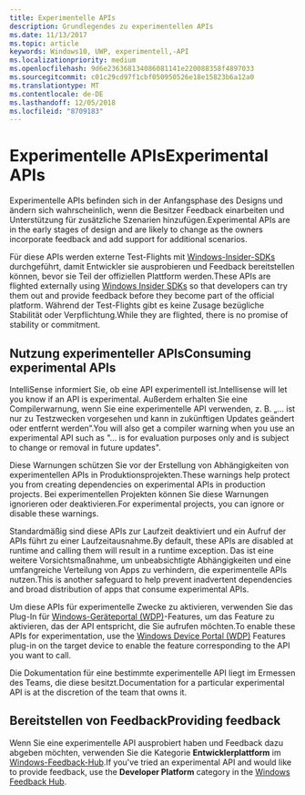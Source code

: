 ```yaml
---
title: Experimentelle APIs
description: Grundlegendes zu experimentellen APIs
ms.date: 11/13/2017
ms.topic: article
keywords: Windows10, UWP, experimentell,-API
ms.localizationpriority: medium
ms.openlocfilehash: 9d6e236368134086081141e220088358f4897033
ms.sourcegitcommit: c01c29cd97f1cbf050950526e18e15823b6a12a0
ms.translationtype: MT
ms.contentlocale: de-DE
ms.lasthandoff: 12/05/2018
ms.locfileid: "8709183"
---
```

# <a name="experimental-apis"></a><span data-ttu-id="27d1d-104">Experimentelle APIs</span><span class="sxs-lookup"><span data-stu-id="27d1d-104">Experimental APIs</span></span>

<span data-ttu-id="27d1d-105">Experimentelle APIs befinden sich in der Anfangsphase des Designs und ändern sich wahrscheinlich, wenn die Besitzer Feedback einarbeiten und Unterstützung für zusätzliche Szenarien hinzufügen.</span><span class="sxs-lookup"><span data-stu-id="27d1d-105">Experimental APIs are in the early stages of design and are likely to change as the owners incorporate feedback and add support for additional scenarios.</span></span>

<span data-ttu-id="27d1d-106">Für diese APIs werden externe Test-Flights mit [Windows-Insider-SDKs](https://www.microsoft.com/en-us/software-download/windowsinsiderpreviewSDK) durchgeführt, damit Entwickler sie ausprobieren und Feedback bereitstellen können, bevor sie Teil der offiziellen Plattform werden.</span><span class="sxs-lookup"><span data-stu-id="27d1d-106">These APIs are flighted externally using [Windows Insider SDKs](https://www.microsoft.com/en-us/software-download/windowsinsiderpreviewSDK) so that developers can try them out and provide feedback before they become part of the official platform.</span></span> <span data-ttu-id="27d1d-107">Während der Test-Flights gibt es keine Zusage bezügliche Stabilität oder Verpflichtung.</span><span class="sxs-lookup"><span data-stu-id="27d1d-107">While they are flighted, there is no promise of stability or commitment.</span></span>

## <a name="consuming-experimental-apis"></a><span data-ttu-id="27d1d-108">Nutzung experimenteller APIs</span><span class="sxs-lookup"><span data-stu-id="27d1d-108">Consuming experimental APIs</span></span>
<span data-ttu-id="27d1d-109">IntelliSense informiert Sie, ob eine API experimentell ist.</span><span class="sxs-lookup"><span data-stu-id="27d1d-109">Intellisense will let you know if an API is experimental.</span></span> <span data-ttu-id="27d1d-110">Außerdem erhalten Sie eine Compilerwarnung, wenn Sie eine experimentelle API verwenden, z. B. „... ist nur zu Testzwecken vorgesehen und kann in zukünftigen Updates geändert oder entfernt werden“.</span><span class="sxs-lookup"><span data-stu-id="27d1d-110">You will also get a compiler warning when you use an experimental API such as "... is for evaluation purposes only and is subject to change or removal in future updates".</span></span>

<span data-ttu-id="27d1d-111">Diese Warnungen schützen Sie vor der Erstellung von Abhängigkeiten von experimentellen APIs in Produktionsprojekten.</span><span class="sxs-lookup"><span data-stu-id="27d1d-111">These warnings help protect you from creating dependencies on experimental APIs in production projects.</span></span> <span data-ttu-id="27d1d-112">Bei experimentellen Projekten können Sie diese Warnungen ignorieren oder deaktivieren.</span><span class="sxs-lookup"><span data-stu-id="27d1d-112">For experimental projects, you can ignore or disable these warnings.</span></span>

<span data-ttu-id="27d1d-113">Standardmäßig sind diese APIs zur Laufzeit deaktiviert und ein Aufruf der APIs führt zu einer Laufzeitausnahme.</span><span class="sxs-lookup"><span data-stu-id="27d1d-113">By default, these APIs are disabled at runtime and calling them will result in a runtime exception.</span></span> <span data-ttu-id="27d1d-114">Das ist eine weitere Vorsichtsmaßnahme, um unbeabsichtigte Abhängigkeiten und eine umfangreiche Verteilung von Apps zu verhindern, die experimentelle APIs nutzen.</span><span class="sxs-lookup"><span data-stu-id="27d1d-114">This is another safeguard to help prevent inadvertent dependencies and broad distribution of apps that consume experimental APIs.</span></span>

<span data-ttu-id="27d1d-115">Um diese APIs für experimentelle Zwecke zu aktivieren, verwenden Sie das Plug-In für [Windows-Geräteportal (WDP)](https://docs.microsoft.com/en-us/windows/uwp/debug-test-perf/device-portal)-Features, um das Feature zu aktivieren, das der API entspricht, die Sie aufrufen möchten.</span><span class="sxs-lookup"><span data-stu-id="27d1d-115">To enable these APIs for experimentation, use the [Windows Device Portal (WDP)](https://docs.microsoft.com/en-us/windows/uwp/debug-test-perf/device-portal) Features plug-in on the target device to enable the feature corresponding to the API you want to call.</span></span>

<span data-ttu-id="27d1d-116">Die Dokumentation für eine bestimmte experimentelle API liegt im Ermessen des Teams, die diese besitzt.</span><span class="sxs-lookup"><span data-stu-id="27d1d-116">Documentation for a particular experimental API is at the discretion of the team that owns it.</span></span>

## <a name="providing-feedback"></a><span data-ttu-id="27d1d-117">Bereitstellen von Feedback</span><span class="sxs-lookup"><span data-stu-id="27d1d-117">Providing feedback</span></span>

<span data-ttu-id="27d1d-118">Wenn Sie eine experimentelle API ausprobiert haben und Feedback dazu abgeben möchten, verwenden Sie die Kategorie **Entwicklerplattform** im [Windows-Feedback-Hub](https://support.microsoft.com/en-us/help/4021566/windows-10-send-feedback-to-microsoft-with-feedback-hub-app).</span><span class="sxs-lookup"><span data-stu-id="27d1d-118">If you've tried an experimental API and would like to provide feedback, use the **Developer Platform** category in the [Windows Feedback Hub](https://support.microsoft.com/en-us/help/4021566/windows-10-send-feedback-to-microsoft-with-feedback-hub-app).</span></span>
